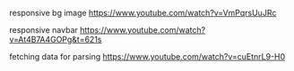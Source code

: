 responsive bg image
https://www.youtube.com/watch?v=VmPqrsUuJRc

responsive navbar
https://www.youtube.com/watch?v=At4B7A4GOPg&t=621s

fetching data for parsing
https://www.youtube.com/watch?v=cuEtnrL9-H0